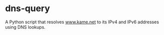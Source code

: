 # dns-query
A Python script that resolves www.kame.net to its IPv4 and IPv6 addresses using DNS lookups.
